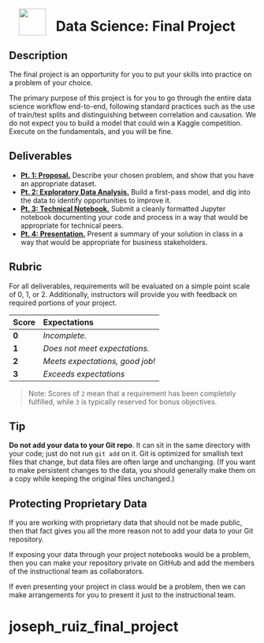 <img src="http://imgur.com/1ZcRyrc.png" style="float: left; margin: 20px; height: 55px">

# Data Science: Final Project

## Description

The final project is an opportunity for you to put your skills into practice on a problem of your choice.

The primary purpose of this project is for you to go through the entire data science workflow end-to-end, following standard practices such as the use of train/test splits and distinguishing between correlation and causation. We do not expect you to build a model that could win a Kaggle competition. Execute on the fundamentals, and you will be fine.

## Deliverables

- **[Pt. 1: Proposal.](./pt1.md)** Describe your chosen problem, and show that you have an appropriate dataset.
- **[Pt. 2: Exploratory Data Analysis.](./pt2.md)** Build a first-pass model, and dig into the data to identify opportunities to improve it.
- **[Pt. 3: Technical Notebook.](./pt3.md)** Submit a cleanly formatted Jupyter notebook documenting your code and process in a way that would be appropriate for technical peers.
- **[Pt. 4: Presentation.](./pt4.md)** Present a summary of your solution in class in a way that would be appropriate for business stakeholders.

## Rubric

For all deliverables, requirements will be evaluated on a simple point scale of 0, 1, or 2. Additionally, instructors will provide you with feedback on required portions of your project.

Score | Expectations
:--- | :---
**0** | _Incomplete._
**1** | _Does not meet expectations._
**2** | _Meets expectations, good job!_
**3** | _Exceeds expectations_

> Note: Scores of `2` mean that a requirement has been completely fulfilled, while `3` is typically reserved for bonus objectives.

## Tip

**Do not add your data to your Git repo**. It can sit in the same directory with your code; just do not run `git add` on it. Git is optimized for smallish text files that change, but data files are often large and unchanging. (If you want to make persistent changes to the data, you should generally make them on a copy while keeping the original files unchanged.)

## Protecting Proprietary Data

If you are working with proprietary data that should not be made public, then that fact gives you all the more reason not to add your data to your Git repository.

If exposing your data through your project notebooks would be a problem, then you can make your repository private on GitHub and add the members of the instructional team as collaborators.

If even presenting your project in class would be a problem, then we can make arrangements for you to present it just to the instructional team.
# joseph_ruiz_final_project
